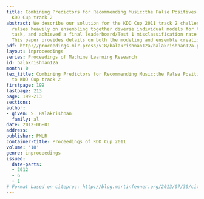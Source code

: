 ```yaml
---
title: Combining Predictors for Recommending Music:the False Positives’ approach to
  KDD Cup track 2
abstract: We describe our solution for the KDD Cup 2011 track 2 challenge. Our solution
  relies heavily on ensembling together diverse individual models for the prediction
  task, and achieved a final leaderboard/Test 1 misclassification rate of 3.8863%.
  This paper provides details on both the modeling and ensemble creation steps.
pdf: http://proceedings.mlr.press/v18/balakrishnan12a/balakrishnan12a.pdf
layout: inproceedings
series: Proceedings of Machine Learning Research
id: balakrishnan12a
month: 0
tex_title: Combining Predictors for Recommending Music:the False Positives’ approach
  to KDD Cup track 2
firstpage: 199
lastpage: 213
page: 199-213
sections: 
author:
- given: S. Balakrishnan
  family: al
date: 2012-06-01
address: 
publisher: PMLR
container-title: Proceedings of KDD Cup 2011
volume: '18'
genre: inproceedings
issued:
  date-parts:
  - 2012
  - 6
  - 1
# Format based on citeproc: http://blog.martinfenner.org/2013/07/30/citeproc-yaml-for-bibliographies/
---
```

